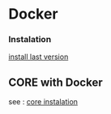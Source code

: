# Docker 

### Instalation 

[install last version](https://www.techrepublic.com/article/install-the-latest-version-of-the-docker-engine-to-avoid-vulnerabilities/)


## CORE with Docker 

see : [core instalation](http://coreemu.github.io/core/install.html)
